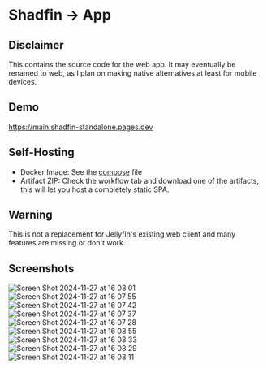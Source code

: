 # Shadfin -> App

## Disclaimer
This contains the source code for the web app. 
It may eventually be renamed to web, as I plan on making native alternatives at least for mobile devices.

## Demo
https://main.shadfin-standalone.pages.dev

## Self-Hosting
- Docker Image: See the [compose](https://github.com/Shadfin/app/blob/master/.docker/docker-compose.yml) file
- Artifact ZIP: Check the workflow tab and download one of the artifacts, this will let you host a completely static SPA.

## Warning
This is not a replacement for Jellyfin's existing web client and many features are missing or don't work.

## Screenshots
![Screen Shot 2024-11-27 at 16 08 01](https://github.com/user-attachments/assets/7c0233a5-c59b-484b-b727-efcf6cb9ae34)
![Screen Shot 2024-11-27 at 16 07 55](https://github.com/user-attachments/assets/3368fcb3-5190-40cd-b74e-5b4145e21a82)
![Screen Shot 2024-11-27 at 16 07 42](https://github.com/user-attachments/assets/a378bff1-fdda-4b31-93d2-1fe10f701a0b)
![Screen Shot 2024-11-27 at 16 07 37](https://github.com/user-attachments/assets/f78b8367-cea8-4703-83ce-84d3f665e98d)
![Screen Shot 2024-11-27 at 16 07 28](https://github.com/user-attachments/assets/5cad6839-af16-4ee7-900d-5267b6711b8a)
![Screen Shot 2024-11-27 at 16 08 55](https://github.com/user-attachments/assets/a7dd79fa-4b2c-4a7e-88cd-dc8c4d7c0406)
![Screen Shot 2024-11-27 at 16 08 33](https://github.com/user-attachments/assets/42afc3d3-5d9e-46a3-b1f3-f91d62fccaed)
![Screen Shot 2024-11-27 at 16 08 29](https://github.com/user-attachments/assets/72805694-bddd-4a5a-ae45-69487f8b9255)
![Screen Shot 2024-11-27 at 16 08 11](https://github.com/user-attachments/assets/392fc258-4ab6-4405-83ae-b4cf2c928d6d)

